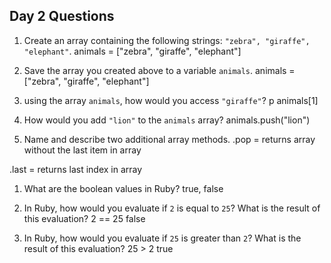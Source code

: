 ## Day 2 Questions

1. Create an array containing the following strings: `"zebra", "giraffe", "elephant"`.
 animals = ["zebra", "giraffe", "elephant"]

1. Save the array you created above to a variable `animals`.
animals = ["zebra", "giraffe", "elephant"]

1. using the array `animals`, how would you access `"giraffe"`?
p animals[1]

1. How would you add `"lion"` to the `animals` array?
animals.push("lion")

1. Name and describe two additional array methods.
.pop = returns array without the last item in array

.last = returns last index in array 

1. What are the boolean values in Ruby?
true, false

1. In Ruby, how would you evaluate if `2` is equal to `25`? What is the result of this evaluation?
2 == 25
false

1. In Ruby, how would you evaluate if `25` is greater than `2`? What is the result of this evaluation?
25 > 2
true
